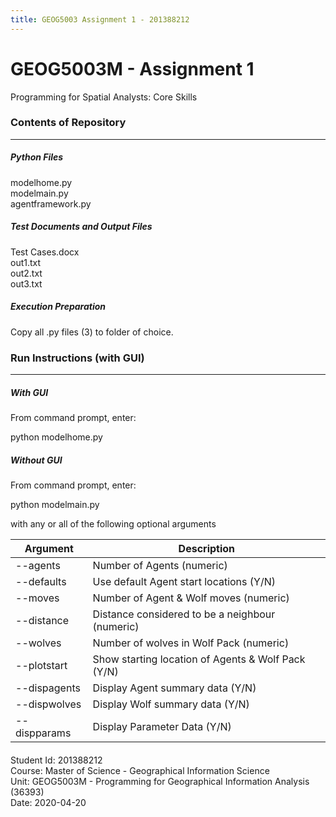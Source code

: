```yaml
---
title: GEOG5003 Assignment 1 - 201388212
---
```


# GEOG5003M - Assignment 1

Programming for Spatial Analysts: Core Skills



### Contents of Repository
------------------
##### Python Files
modelhome.py  
modelmain.py  
agentframework.py  
  
##### Test Documents and Output Files    
Test Cases.docx  
out1.txt  
out2.txt  
out3.txt  

##### Execution Preparation
Copy all .py files (3) to folder of choice.


### Run Instructions (with GUI)
----------------  
##### With GUI
From command prompt, enter:

python modelhome.py

##### Without GUI
From command prompt, enter:

python modelmain.py  

with any or all of the following optional arguments  

| Argument | Description |  
| --- | --- |  
| --agents | Number of Agents (numeric) |  
| --defaults | Use default Agent start locations (Y/N) |  
| --moves | Number of Agent & Wolf moves (numeric) |  
| --distance | Distance considered to be a neighbour (numeric) |  
| --wolves | Number of wolves in Wolf Pack (numeric) |  
| --plotstart | Show starting location of Agents & Wolf Pack (Y/N) |  
| --dispagents | Display Agent summary data (Y/N) |  
| --dispwolves | Display Wolf summary data (Y/N) |  
| --dispparams | Display Parameter Data (Y/N) |  



####  
Student Id: 201388212  
Course: Master of Science - Geographical Information Science  
Unit: GEOG5003M - Programming for Geographical Information Analysis (36393)  
Date: 2020-04-20  
